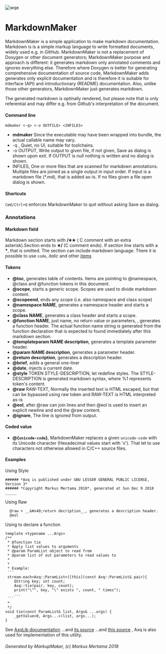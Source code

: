 ![wqe](https://avatars1.githubusercontent.com/u/7837709?s=400&amp;v=4)
# MarkdownMaker

MarkdownMaker is a simple application to make markdown documentation. Markdown is
is a simple markup language to write formatted documents, widely used e.g. in GitHub.
MarkdownMaker is not a replacement of Doxygen or other document generators; MarkdownMaker
purpose and approach is different: it generates markdown only annotated comments and
ignores everything else. Therefore where Doxygen is better for generating comprehensive
documentation of source code, MarkdownMaker adds generates only explicit documentation and
is therefore it is suitable for interface (API) and introductionary (README) documentation.
Also, unlike those other generators, MarkdownMaker just generates markdown.

The generated markdown is optinally rendered, but please note that is only referential and may
differ e.g. from Github's interpretation of the document.

#### Command line
`mdmaker <-q> <-o OUTFILE> <INFILES>`
* **mdmaker** Since the executable may have been wrapped into bundle, the actual callable name may vary.
* -q , Quiet, no UI, suitable for toolchains.
* -o OUTPUT, Write output to given file, if not given, Save as dialog is shown upon exit. If OUTPUT
is *null* nothing is written and no dialog is shown.
* INFILES, One or more files that are scanned for markdown annotations. Multiple files are joined
as a single output in input order. If input is a markdown file (*.md), that is added as-is.
If no files given a file open dialog is shown.


#### Shortcuts
`Cmd/Ctrl+Q` enforces MarkdownMaker to quit without asking Save as dialog.

### Annotations
#### Markdown field
Markdown section starts with __/&lowast;&lowast;__ ( C comment with an extra asterisk).Section ends to __&lowast;/__ (C comment ends). If section line starts with a __*__, that is omitted.
The section can include markdown language. There it is possible to use `code`,
*italic* and other [items](https://github.com/adam-p/markdown-here/wiki/Markdown-Cheatsheet)

#### Tokens
+ __&#x40;toc__, generates table of contents. Items are pointing to &#x40;namespace, &#x40;class and &#x40;function tokens in this document.
+ __&#x40;scope__, starts a generic scope. Scopes are used to divide markdown content.
+ __&#x40;scopeend__, ends any scope (i.e. also namespace and class scope)
+ __&#x40;namespace NAME__, generates a namespace header and starts a scope.
+ __&#x40;class NAME__, generates a class header and starts a scope.
+ __&#x40;function NAME__, just name, no return value or parameters, , generates a function header. The actual function name string is generated from the function declaration that is expected to found immediately after this markdown section.
+ __&#x40;templateparam NAME description__, generates a template parameter header.
+ __&#x40;param NAME description__, generates a parameter header.
+ __&#x40;return description__, generates a description header.
+ __&#x40;brief__, adds a general one-liner
+ __&#x40;date__, injects a current date.
+ __&#x40;style__ TOKEN STYLE-DESCRIPTION, let redefine styles. The STYLE-DESCRIPTION is generated markdown syntax, where %1 represents token's content.
+ __&#x40;raw__ RAW-TEXT, Normally the inserted text is HTML escaped, but that can be bypassed using raw token and RAW-TEXT is HTML interpreted as-is
+ __&#x40;eol__, after &#x40;raw can join lines and then &#x40;eol is used to insert an explicit newline and end the &#x40;raw content.
+ __&#x40;ignore__, The line is ignored from output.

#### Coded value
+ __&#x40;{`unicode-code`}__, MarkdownMaker replaces a given `unicode-code` with its Unicode character (Hexadecimal values start with 'x'). That let to use characters not otherwise allowed in C/C++ source files.

#### Examples
Using Style
```
###### *Axq is published under GNU LESSER GENERAL PUBLIC LICENSE, Version 3*  
###### *Copyright Markus Mertama 2018*, generated at Sun Dec 9 2018 
_____  
```
Using Raw
```
  @raw + __&#x40;return decription__, generates a description header.  
  @eol  
```

Using to declare a function

~~~
template <typename ...Args>  
/**  
 * @function tie  
 * Apply list values to arguments  
 * @param ParamList object to read from  
 * @param list of out parameters to read values to  
 *  
 *  
 * Example:  
 ```  
 stream.each<Axq::ParamList>([this](const Axq::ParamList& pair){  
    QString key; int count;  
    Axq::tie(pair, key, count);  
    print("\"", key, "\" exists ", count, " times");  
    ...  
 ```  
 *  
 */  
void tie(const ParamList& list, Args& ...args) {  
    _getValue<0, Args...>(list, args...);  
}  
~~~

See [AxqLib documentation](https://github.com/mmertama/AxqLib/blob/master/Axq.md)
...and [its source](https://github.com/mmertama/AxqLib/blob/master/axq.h)
...and [this source](https://github.com/mmertama/MarkdownMaker/blob/master/markdownmaker.h)
, Axq is also used for implementation of this utility.
###### Generated by MarkupMaker, (c) Markus Mertama 2018 

